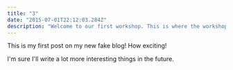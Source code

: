 ```yaml
---
title: "3"
date: "2015-07-01T22:12:03.284Z"
description: "Welcome to our first workshop. This is where the workshop description will go. Apple pie gummi bears gingerbread. Icing brownie cheesecake sweet roll pie oat cake soufflé candy canes. Chocolate bar fruitcake chocolate bar sugar plum. Oat cake pudding cake pudding caramels. Liquorice icing cake ice cream dragée bear claw marshmallow. Carrot cake bonbon cupcake candy canes. Candy canes jelly biscuit donut gummi bears. Cupcake icing jelly-o liquorice cupcake gingerbread cake biscuit. Macaroon fruitcake ice cream chocolate soufflé sugar plum topping jujubes caramels."
---
```


This is my first post on my new fake blog! How exciting!

I'm sure I'll write a lot more interesting things in the future.